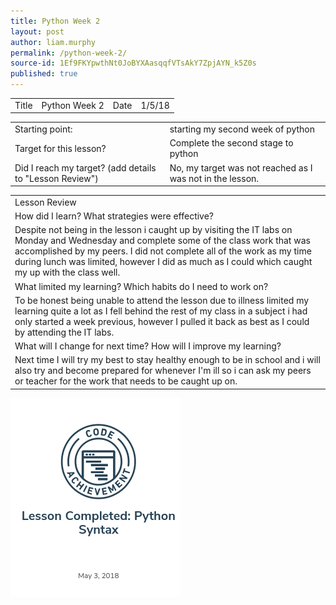 ```yaml
---
title: Python Week 2
layout: post
author: liam.murphy
permalink: /python-week-2/
source-id: 1Ef9FKYpwthNt0JoBYXAasqqfVTsAkY7ZpjAYN_k5Z0s
published: true
---
```

<table>
  <tr>
    <td>Title</td>
    <td>Python Week 2</td>
    <td>Date</td>
    <td>1/5/18</td>
  </tr>
</table>


<table>
  <tr>
    <td>Starting point:</td>
    <td>starting my second week of python</td>
  </tr>
  <tr>
    <td>Target for this lesson?</td>
    <td>Complete the second stage to python </td>
  </tr>
  <tr>
    <td>Did I reach my target? 
(add details to "Lesson Review")</td>
    <td>No, my target was not reached as I was not in the lesson. </td>
  </tr>
</table>


<table>
  <tr>
    <td>Lesson Review</td>
  </tr>
  <tr>
    <td>How did I learn? What strategies were effective? </td>
  </tr>
  <tr>
    <td>Despite not being in the lesson i caught up by visiting the IT labs on Monday and Wednesday and complete some of the class work that was accomplished by my peers. I did not complete all of the work as my time during lunch was limited, however I did as much as I could which caught my up with the class well.</td>
  </tr>
  <tr>
    <td>What limited my learning? Which habits do I need to work on? </td>
  </tr>
  <tr>
    <td>To be honest being unable to attend the lesson due to illness limited my learning quite a lot as I fell behind the rest of my class in a subject i had only started a week previous, however I pulled it back as best as I could by attending the IT labs.</td>
  </tr>
  <tr>
    <td>What will I change for next time? How will I improve my learning?</td>
  </tr>
  <tr>
    <td>Next time I will try my best to stay healthy enough to be in school and i will also try and become prepared for whenever I'm ill so i can ask my peers or teacher for the work that needs to be caught up on.</td>
  </tr>
</table>
<img src = "/images/Screenshot 2018-06-22 at 13.31.38.png">

